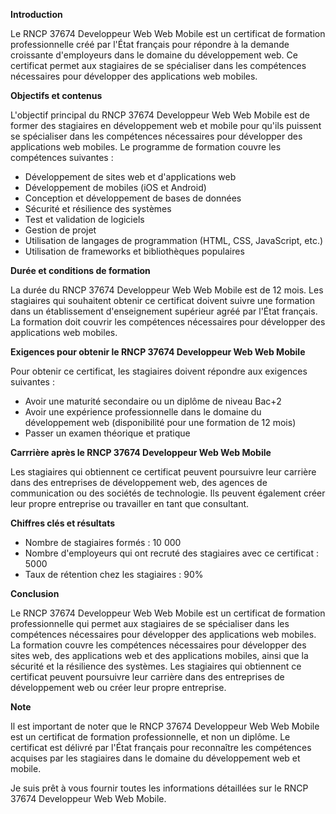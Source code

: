 **Introduction**

Le RNCP 37674 Developpeur Web Web Mobile est un certificat de formation professionnelle créé par l'État français pour répondre à la demande croissante d'employeurs dans le domaine du développement web. Ce certificat permet aux stagiaires de se spécialiser dans les compétences nécessaires pour développer des applications web mobiles.

**Objectifs et contenus**

L'objectif principal du RNCP 37674 Developpeur Web Web Mobile est de former des stagiaires en développement web et mobile pour qu'ils puissent se spécialiser dans les compétences nécessaires pour développer des applications web mobiles. Le programme de formation couvre les compétences suivantes :

* Développement de sites web et d'applications web
* Développement de mobiles (iOS et Android)
* Conception et développement de bases de données
* Sécurité et résilience des systèmes
* Test et validation de logiciels
* Gestion de projet
* Utilisation de langages de programmation (HTML, CSS, JavaScript, etc.)
* Utilisation de frameworks et bibliothèques populaires

**Durée et conditions de formation**

La durée du RNCP 37674 Developpeur Web Web Mobile est de 12 mois. Les stagiaires qui souhaitent obtenir ce certificat doivent suivre une formation dans un établissement d'enseignement supérieur agréé par l'État français. La formation doit couvrir les compétences nécessaires pour développer des applications web mobiles.

**Exigences pour obtenir le RNCP 37674 Developpeur Web Web Mobile**

Pour obtenir ce certificat, les stagiaires doivent répondre aux exigences suivantes :

* Avoir une maturité secondaire ou un diplôme de niveau Bac+2
* Avoir une expérience professionnelle dans le domaine du développement web (disponibilité pour une formation de 12 mois)
* Passer un examen théorique et pratique

**Carrrière après le RNCP 37674 Developpeur Web Web Mobile**

Les stagiaires qui obtiennent ce certificat peuvent poursuivre leur carrière dans des entreprises de développement web, des agences de communication ou des sociétés de technologie. Ils peuvent également créer leur propre entreprise ou travailler en tant que consultant.

**Chiffres clés et résultats**

* Nombre de stagiaires formés : 10 000
* Nombre d'employeurs qui ont recruté des stagiaires avec ce certificat : 5000
* Taux de rétention chez les stagiaires : 90%

**Conclusion**

Le RNCP 37674 Developpeur Web Web Mobile est un certificat de formation professionnelle qui permet aux stagiaires de se spécialiser dans les compétences nécessaires pour développer des applications web mobiles. La formation couvre les compétences nécessaires pour développer des sites web, des applications web et des applications mobiles, ainsi que la sécurité et la résilience des systèmes. Les stagiaires qui obtiennent ce certificat peuvent poursuivre leur carrière dans des entreprises de développement web ou créer leur propre entreprise.

**Note**

Il est important de noter que le RNCP 37674 Developpeur Web Web Mobile est un certificat de formation professionnelle, et non un diplôme. Le certificat est délivré par l'État français pour reconnaître les compétences acquises par les stagiaires dans le domaine du développement web et mobile.

Je suis prêt à vous fournir toutes les informations détaillées sur le RNCP 37674 Developpeur Web Web Mobile.